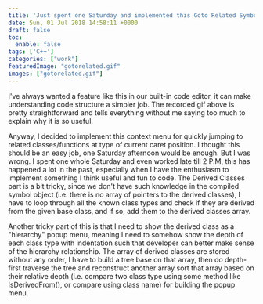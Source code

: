 ```yaml
---
title: 'Just spent one Saturday and implemented this Goto Related Symbols thing'
date: Sun, 01 Jul 2018 14:58:11 +0000
draft: false
toc:
  enable: false
tags: ['C++']
categories: ["work"]
featuredImage: "gotorelated.gif"
images: ["gotorelated.gif"]
---
```


I've always wanted a feature like this in our built-in code editor, it can make understanding code structure a simpler job. The recorded gif above is pretty straightforward and tells everything without me saying too much to explain why it is so useful.

Anyway, I decided to implement this context menu for quickly jumping to related classes/functions at type of current caret position. I thought this should be an easy job, one Saturday afternoon would be enough. But I was wrong. I spent one whole Saturday and even worked late till 2 P.M, this has happened a lot in the past, especially when I have the enthusiasm to implement something I think useful and fun to code. The Derived Classes part is a bit tricky, since we don't have such knowledge in the compiled symbol object (i.e. there is no array of pointers to the derived classes), I have to loop through all the known class types and check if they are derived from the given base class, and if so, add them to the derived classes array.

Another tricky part of this is that I need to show the derived class as a "hierarchy" popup menu, meaning I need to somehow show the depth of each class type with indentation such that developer can better make sense of the hierarchy relationship. The array of derived classes are stored without any order, I have to build a tree base on that array, then do depth-first traverse the tree and reconstruct another array sort that array based on their relative depth (i.e. compare two class type using some method like IsDerivedFrom(), or compare using class name) for building the popup menu.